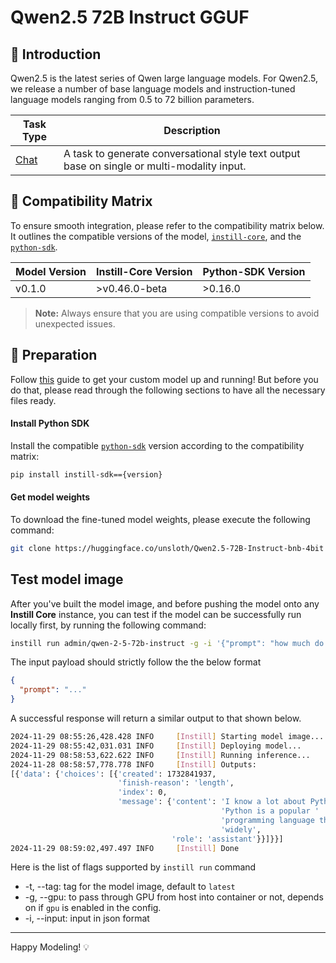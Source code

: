 # Qwen2.5 72B Instruct GGUF

## 📖 Introduction

Qwen2.5 is the latest series of Qwen large language models. For Qwen2.5, we release a number of base language models and instruction-tuned language models ranging from 0.5 to 72 billion parameters.

| Task Type                                                | Description                                                                                 |
| -------------------------------------------------------- | ------------------------------------------------------------------------------------------- |
| [Chat](https://www.instill.tech/docs/model/ai-task#chat) | A task to generate conversational style text output base on single or multi-modality input. |

## 🔄 Compatibility Matrix

To ensure smooth integration, please refer to the compatibility matrix below. It outlines the compatible versions of the model, [`instill-core`](https://github.com/instill-ai/instill-core), and the [`python-sdk`](https://github.com/instill-ai/python-sdk).

| Model Version | Instill-Core Version | Python-SDK Version |
| ------------- | -------------------- | ------------------ |
| v0.1.0        | >v0.46.0-beta        | >0.16.0            |

> **Note:** Always ensure that you are using compatible versions to avoid unexpected issues.

## 🚀 Preparation

Follow [this](../README.md) guide to get your custom model up and running! But before you do that, please read through the following sections to have all the necessary files ready.

#### Install Python SDK

Install the compatible [`python-sdk`](https://github.com/instill-ai/python-sdk) version according to the compatibility matrix:

```bash
pip install instill-sdk=={version}
```

#### Get model weights

To download the fine-tuned model weights, please execute the following command:

```bash
git clone https://huggingface.co/unsloth/Qwen2.5-72B-Instruct-bnb-4bit
```

## Test model image

After you've built the model image, and before pushing the model onto any **Instill Core** instance, you can test if the model can be successfully run locally first, by running the following command:

```bash
instill run admin/qwen-2-5-72b-instruct -g -i '{"prompt": "how much do you know about python?"}'
```

The input payload should strictly follow the the below format

```json
{
  "prompt": "..."
}
```

A successful response will return a similar output to that shown below.

```bash
2024-11-29 08:55:26,428.428 INFO     [Instill] Starting model image...
2024-11-29 08:55:42,031.031 INFO     [Instill] Deploying model...
2024-11-29 08:58:53,622.622 INFO     [Instill] Running inference...
2024-11-28 08:58:57,778.778 INFO     [Instill] Outputs:
[{'data': {'choices': [{'created': 1732841937,
                        'finish-reason': 'length',
                        'index': 0,
                        'message': {'content': 'I know a lot about Python! '
                                               'Python is a popular '
                                               'programming language that is '
                                               'widely',
                                    'role': 'assistant'}}]}}]
2024-11-29 08:59:02,497.497 INFO     [Instill] Done
```

Here is the list of flags supported by `instill run` command

- -t, --tag: tag for the model image, default to `latest`
- -g, --gpu: to pass through GPU from host into container or not, depends on if `gpu` is enabled in the config.
- -i, --input: input in json format

---

Happy Modeling! 💡
